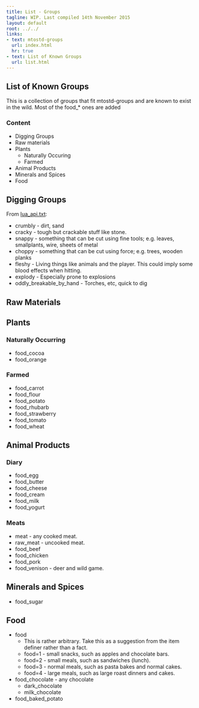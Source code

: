 ```yaml
---
title: List - Groups
tagline: WIP. Last compiled 14th November 2015
layout: default
root: ../../
links:
- text: mtostd-groups
  url: index.html
  hr: true
- text: List of Known Groups
  url: list.html
---
```


## List of Known Groups

This is a collection of groups that fit mtostd-groups and are known to exist
in the wild. Most of the food_* ones are added

### Content

* Digging Groups
* Raw materials
* Plants
	* Naturally Occuring
	* Farmed
* Animal Products
* Minerals and Spices
* Food


## Digging Groups

From [lua_api.txt](http://rubenwardy.com/minetest_modding_book/lua_api.html#known-damage-and-digging-time-defining-groups):

* crumbly - dirt, sand
* cracky - tough but crackable stuff like stone.
* snappy - something that can be cut using fine tools; e.g. leaves, smallplants, wire, sheets of metal
* choppy - something that can be cut using force; e.g. trees, wooden planks
* fleshy - Living things like animals and the player. This could imply some blood effects when hitting.
* explody - Especially prone to explosions
* oddly_breakable_by_hand - Torches, etc, quick to dig

## Raw Materials

## Plants

### Naturally Occurring

* food_cocoa
* food_orange

### Farmed

* food_carrot
* food_flour
* food_potato
* food_rhubarb
* food_strawberry
* food_tomato
* food_wheat

## Animal Products

### Diary

* food_egg
* food_butter
* food_cheese
* food_cream
* food_milk
* food_yogurt

### Meats

* meat - any cooked meat.
* raw_meat - uncooked meat.
* food_beef
* food_chicken
* food_pork
* food_venison - deer and wild game.

## Minerals and Spices

* food_sugar

## Food

* food
	* This is rather arbitrary. Take this as a suggestion from the item definer rather than a fact.
	* food=1 - small snacks, such as apples and chocolate bars.
	* food=2 - small meals, such as sandwiches (lunch).
	* food=3 - normal meals, such as pasta bakes and normal cakes.
	* food=4 - large meals, such as large roast dinners and cakes.
* food_chocolate - any chocolate
	* dark_chocolate
	* milk_chocolate
* food_baked_potato
